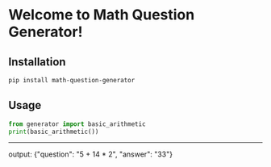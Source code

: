 # Welcome to Math Question Generator!

## Installation
```bash
pip install math-question-generator
```

## Usage
```python
from generator import basic_arithmetic
print(basic_arithmetic())
```

-----------
output:
{"question": "5 + 14 * 2", "answer": "33"}
